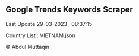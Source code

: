 

## Google Trends Keywords Scraper 
 
Last Update 29-03-2023 , 08:37:15

Country List :
VIETNAM.json



© Abdul Muttaqin 
